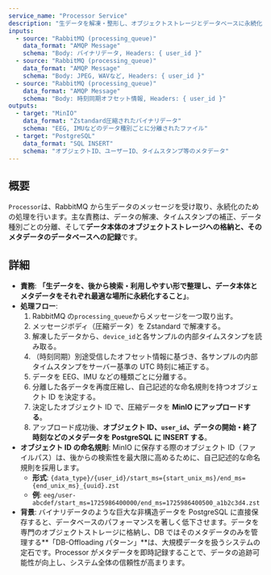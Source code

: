 ```yaml
---
service_name: "Processor Service"
description: "生データを解凍・整形し、オブジェクトストレージとデータベースに永続化するバックエンドサービス。"
inputs:
  - source: "RabbitMQ (processing_queue)"
    data_format: "AMQP Message"
    schema: "Body: バイナリデータ, Headers: { user_id }"
  - source: "RabbitMQ (processing_queue)"
    data_format: "AMQP Message"
    schema: "Body: JPEG, WAVなど, Headers: { user_id }"
  - source: "RabbitMQ (processing_queue)"
    data_format: "AMQP Message"
    schema: "Body: 時刻同期オフセット情報, Headers: { user_id }"
outputs:
  - target: "MinIO"
    data_format: "Zstandard圧縮されたバイナリデータ"
    schema: "EEG, IMUなどのデータ種別ごとに分離されたファイル"
  - target: "PostgreSQL"
    data_format: "SQL INSERT"
    schema: "オブジェクトID、ユーザーID、タイムスタンプ等のメタデータ"
---
```


## 概要

`Processor`は、RabbitMQ から生データのメッセージを受け取り、永続化のための処理を行います。主な責務は、データの解凍、タイムスタンプの補正、データ種別ごとの分離、そして**データ本体のオブジェクトストレージへの格納と、そのメタデータのデータベースへの記録**です。

## 詳細

- **責務**: **「生データを、後から検索・利用しやすい形で整理し、データ本体とメタデータをそれぞれ最適な場所に永続化すること」**。
- **処理フロー**:
  1.  RabbitMQ の`processing_queue`からメッセージを一つ取り出す。
  2.  メッセージボディ（圧縮データ）を Zstandard で解凍する。
  3.  解凍したデータから、`device_id`と各サンプルの内部タイムスタンプを読み取る。
  4.  （時刻同期）別途受信したオフセット情報に基づき、各サンプルの内部タイムスタンプをサーバー基準の UTC 時刻に補正する。
  5.  データを EEG、IMU などの種類ごとに分離する。
  6.  分離した各データを再度圧縮し、自己記述的な命名規則を持つオブジェクト ID を決定する。
  7.  決定したオブジェクト ID で、圧縮データを **MinIO にアップロードする**。
  8.  アップロード成功後、**オブジェクト ID、`user_id`、データの開始・終了時刻などのメタデータを PostgreSQL に INSERT する**。
- **オブジェクト ID の命名規則**: MinIO に保存する際のオブジェクト ID（ファイルパス）は、後からの検索性を最大限に高めるために、自己記述的な命名規則を採用します。
  - **形式**: `{data_type}/{user_id}/start_ms={start_unix_ms}/end_ms={end_unix_ms}_{uuid}.zst`
  - **例**: `eeg/user-abcdef/start_ms=1725986400000/end_ms=1725986400500_a1b2c3d4.zst`
- **背景**: バイナリデータのような巨大な非構造データを PostgreSQL に直接保存すると、データベースのパフォーマンスを著しく低下させます。データを専門のオブジェクトストレージに格納し、DB ではそのメタデータのみを管理する**「DB-Offloading パターン」**は、大規模データを扱うシステムの定石です。Processor がメタデータを即時記録することで、データの追跡可能性が向上し、システム全体の信頼性が高まります。
